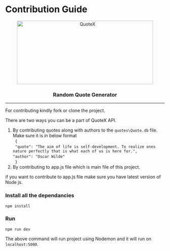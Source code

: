# Contribution Guide

<p align="center">
  <a href="https://github.com/Adarshkumarmaheshwari/QuoteX-quotegenerationAPI">
    <img src="images\logo.png" alt="QuoteX" width="430" height="200">
  </a>

  <h3 align="center">Random Quote Generator</h3>

  -----

For contributing kindly fork or clone the project.

There are two ways you can be a part of QuoteX API.
 1. By contributing quotes along with authors to the ``` quotes\Quote.db ``` file. Make sure it is in below format\
 ``` {```\
  ``` "quote": "The aim of life is self-development. To realize ones nature perfectly that is what each of us is here for.",```\
 ```"author": "Oscar Wilde"```\
 ``` }```
 2. By contributing to app.js file which is main file of this project.

if you want to contribute to app.js file make sure you have latest version of Node js. 


### Install all the dependancies 
``` npm install ```

### Run

``` npm run dev ```

The above command will run project using Nodemon and it will run on ```localhost:5000```.
